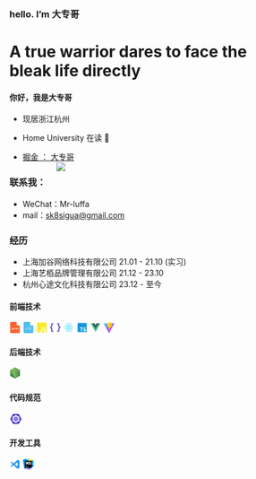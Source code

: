 ### hello. I’m 大专哥

# A true warrior dares to face the bleak life directly

#### 你好，我是大专哥
  - 现居浙江杭州
  - Home University  在读 🤪

  - <a href="https://juejin.cn/user/3430935659022216">掘金 ： 大专哥</a>
   <a><img align="right" width="420" src="https://github-readme-stats.vercel.app/api?username=SK-Luffa&bg_color=30,e96443,904e95&title_color=fff&text_color=fff&hide_border=true" /></a>


### 联系我： 
 - WeChat：Mr-luffa
 - mail：sk8sigua@gmail.com
### 经历
- 上海加谷网络科技有限公司 21.01 - 21.10 (实习)
- 上海艺栢品牌管理有限公司 21.12 - 23.10
- 杭州心途文化科技有限公司 23.12 - 至今

#### 前端技术
<code><img height="20" src="./img/Html.png" title="Html" /></code>
<code><img height="20" src="./img/Css.png" title="Html" /></code>
<code><img height="20" src="./img/JavaScript.png" title="Html" /></code>
<code><img height="20" src="./img/Less.png" title="Html" /></code>
<code><img height="20" src="./img/React.png" title="Html" /></code>
<code><img height="20" src="./img/Typescript.png" title="Html" /></code>
<code><img height="20" src="./img/Vue.png" title="Html" /></code>
<code><img height="20" src="./img/Vite.png" title="Html" /></code>

#### 后端技术
<code><img height="20" src="./img/Node.png" title="Html" /></code>

#### 代码规范
<code><img height="20" src="./img/Eslint.png" title="Html" /></code>

#### 开发工具
<code><img height="20" src="./img/Vscode.png" title="Html" /></code>
<code><img height="20" src="./img/Webstorm.png" title="Html" /></code>



  

